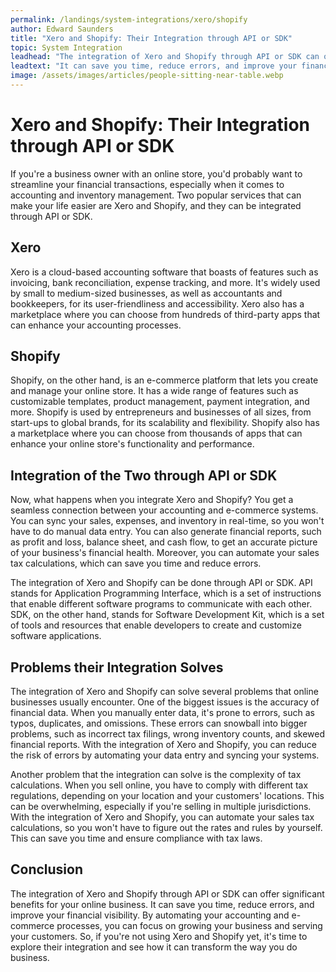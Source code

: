 ```yaml
---
permalink: /landings/system-integrations/xero/shopify
author: Edward Saunders
title: "Xero and Shopify: Their Integration through API or SDK"
topic: System Integration
leadhead: "The integration of Xero and Shopify through API or SDK can offer significant benefits for your online business"
leadtext: "It can save you time, reduce errors, and improve your financial visibility. By automating your accounting and e-commerce processes, you can focus on growing your business and serving your customers. So, if you're not using Xero and Shopify yet, it's time to explore their integration and see how it can transform the way you do business."
image: /assets/images/articles/people-sitting-near-table.webp
---
```

<div class="arttext">
<h1>Xero and Shopify: Their Integration through API or SDK</h1>

<p>If you're a business owner with an online store, you'd probably want to streamline your financial transactions, especially when it comes to accounting and inventory management. Two popular services that can make your life easier are Xero and Shopify, and they can be integrated through API or SDK.</p>

<h2>Xero</h2>

<p>Xero is a cloud-based accounting software that boasts of features such as invoicing, bank reconciliation, expense tracking, and more. It's widely used by small to medium-sized businesses, as well as accountants and bookkeepers, for its user-friendliness and accessibility. Xero also has a marketplace where you can choose from hundreds of third-party apps that can enhance your accounting processes.</p>

<h2>Shopify</h2>

<p>Shopify, on the other hand, is an e-commerce platform that lets you create and manage your online store. It has a wide range of features such as customizable templates, product management, payment integration, and more. Shopify is used by entrepreneurs and businesses of all sizes, from start-ups to global brands, for its scalability and flexibility. Shopify also has a marketplace where you can choose from thousands of apps that can enhance your online store's functionality and performance.</p>

<h2>Integration of the Two through API or SDK</h2>

<p>Now, what happens when you integrate Xero and Shopify? You get a seamless connection between your accounting and e-commerce systems. You can sync your sales, expenses, and inventory in real-time, so you won't have to do manual data entry. You can also generate financial reports, such as profit and loss, balance sheet, and cash flow, to get an accurate picture of your business's financial health. Moreover, you can automate your sales tax calculations, which can save you time and reduce errors.</p>

<p>The integration of Xero and Shopify can be done through API or SDK. API stands for Application Programming Interface, which is a set of instructions that enable different software programs to communicate with each other. SDK, on the other hand, stands for Software Development Kit, which is a set of tools and resources that enable developers to create and customize software applications.</p>

<h2>Problems their Integration Solves</h2>

<p>The integration of Xero and Shopify can solve several problems that online businesses usually encounter. One of the biggest issues is the accuracy of financial data. When you manually enter data, it's prone to errors, such as typos, duplicates, and omissions. These errors can snowball into bigger problems, such as incorrect tax filings, wrong inventory counts, and skewed financial reports. With the integration of Xero and Shopify, you can reduce the risk of errors by automating your data entry and syncing your systems.</p>

<p>Another problem that the integration can solve is the complexity of tax calculations. When you sell online, you have to comply with different tax regulations, depending on your location and your customers' locations. This can be overwhelming, especially if you're selling in multiple jurisdictions. With the integration of Xero and Shopify, you can automate your sales tax calculations, so you won't have to figure out the rates and rules by yourself. This can save you time and ensure compliance with tax laws.</p>

<h2>Conclusion</h2>

<p>The integration of Xero and Shopify through API or SDK can offer significant benefits for your online business. It can save you time, reduce errors, and improve your financial visibility. By automating your accounting and e-commerce processes, you can focus on growing your business and serving your customers. So, if you're not using Xero and Shopify yet, it's time to explore their integration and see how it can transform the way you do business.</p>

</div>